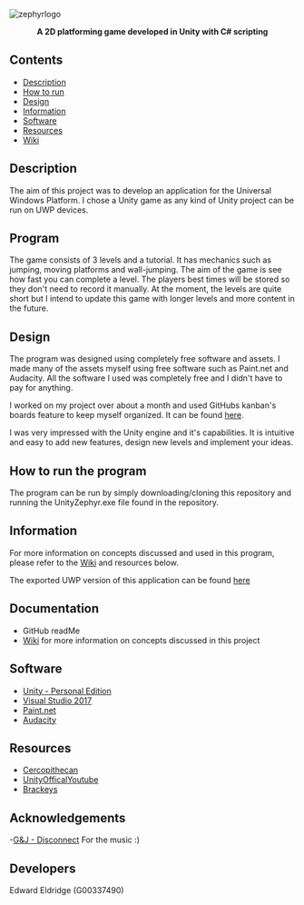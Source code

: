 ![zephyrlogo](https://user-images.githubusercontent.com/22448079/38176611-fe8cca78-35e9-11e8-8d6c-14091ba2fd11.png)


<p align="center">
  <b>A 2D platforming game developed in Unity with C# scripting</b><br>
</p>

## Contents
* [Description](#description)
* [How to run](#how-to-run-the-program)
* [Design](#design)
* [Information](#information)
* [Software](#Software)
* [Resources](#resources)
* [Wiki](https://github.com/EddieEldridge/UnityZephyr/wiki)

## Description
The aim of this project was to develop an application for the Universal Windows Platform. I chose a Unity game as any kind of Unity project can be run on UWP devices.

## Program
The game consists of 3 levels and a tutorial. It has mechanics such as jumping, moving platforms and wall-jumping. The aim of the game is see how fast you can complete a level. The players best times will be stored so they don't need to record it manually. At the moment, the levels are quite short but I intend to update this game with longer levels and more content in the future.

## Design
The program was designed using completely free software and assets. I made many of the assets myself using free software such as Paint.net and Audacity. All the software I used was completely free and I didn't have to pay for anything. 

I worked on my project over about a month and used GitHubs kanban's boards feature to keep myself organized. It can be found [here](https://github.com/EddieEldridge/UnityZephyr/projects/1).

I was very impressed with the Unity engine and it's capabilities. It is intuitive and easy to add new features, design new levels and implement your ideas.

## How to run the program
The program can be run by simply downloading/cloning this repository and running the UnityZephyr.exe file found in the repository.

## Information
For more information on concepts discussed and used in this program, please refer to the [Wiki](https://github.com/EddieEldridge/UnityZephyr/wiki) and resources below.

The exported UWP version of this application can be found [here](https://galwaymayoinstitute-my.sharepoint.com/personal/g00337490_gmit_ie/_layouts/15/onedrive.aspx?id=%2Fpersonal%2Fg00337490_gmit_ie%2FDocuments%2FZephyrUWP%2Ezip&parent=%2Fpersonal%2Fg00337490_gmit_ie%2FDocuments&slrid=34255d9e-20db-5000-6d57-27605bdc911c)

## Documentation
- GitHub readMe
- [Wiki](https://github.com/EddieEldridge/UnityZephyr/wiki) for more information on concepts discussed in this project

## Software
- [Unity - Personal Edition](https://store.unity.com/products/unity-personal)
- [Visual Studio 2017](https://www.visualstudio.com/)
- [Paint.net](https://www.getpaint.net/)
- [Audacity](https://www.audacityteam.org/)

## Resources
- [Cercopithecan](https://www.youtube.com/user/Cercopithecan)
- [UnityOfficalYoutube](https://www.youtube.com/user/Unity3D)
- [Brackeys](https://www.youtube.com/user/Brackeys)

## Acknowledgements
-[G&J - Disconnect](https://soundcloud.com/argofox/gj-disconscient) For the music :)

## Developers
Edward Eldridge (G00337490)
